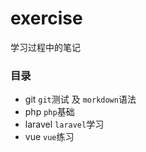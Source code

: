 # exercise
学习过程中的笔记
### 目录
  + git
    ```git```测试 及 ```morkdown```语法
  + php
    ```php```基础
  + laravel
    ```laravel```学习
  + vue 
    ```vue```练习
